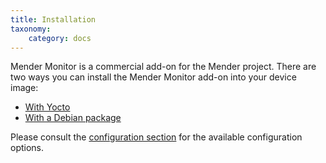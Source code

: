 ```yaml
---
title: Installation
taxonomy:
    category: docs
---
```


Mender Monitor is a commercial add-on for the Mender project. There are
two ways you can install the Mender Monitor add-on into your device image:

* [With Yocto](../../../05.System-updates-Yocto-Project/05.Customize-Mender/docs.md#monitor)
* [With a Debian package](../../../09.Downloads/docs.md#monitor)

Please consult the [configuration section](../30.Configuration/docs.md) 
for the available configuration options.

